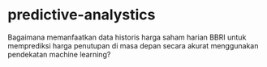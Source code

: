 # predictive-analystics
Bagaimana memanfaatkan data historis harga saham harian BBRI untuk memprediksi harga penutupan di masa depan secara akurat menggunakan pendekatan machine learning?
